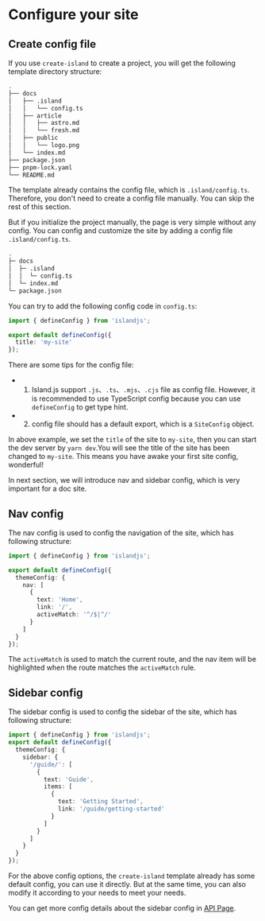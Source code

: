# Configure your site

## Create config file

If you use `create-island` to create a project, you will get the following template directory structure:

```bash
.
├── docs
│   ├── .island
│   │   └── config.ts
│   ├── article
│   │   ├── astro.md
│   │   └── fresh.md
│   ├── public
│   │   └── logo.png
│   └── index.md
├── package.json
├── pnpm-lock.yaml
└── README.md
```

The template already contains the config file, which is `.island/config.ts`. Therefore, you don't need to create a config file manually. You can skip the rest of this section.

But if you initialize the project manually, the page is very simple without any config. You can config and customize the site by adding a config file `.island/config.ts`.

```bash
.
├─ docs
│  ├─ .island
│  │  └─ config.ts
│  └─ index.md
└─ package.json
```

You can try to add the following config code in `config.ts`:

```ts
import { defineConfig } from 'islandjs';

export default defineConfig({
  title: 'my-site'
});
```

There are some tips for the config file:

- 1. Island.js support `.js`、`.ts`、`.mjs`、`.cjs` file as config file. However, it is recommended to use TypeScript config because you can use `defineConfig` to get type hint.

- 2. config file should has a default export, which is a `SiteConfig` object.

In above example, we set the `title` of the site to `my-site`, then you can start the dev server by `yarn dev`.You will see the title of the site has been changed to `my-site`. This means you have awake your first site config, wonderful!

In next section, we will introduce nav and sidebar config, which is very important for a doc site.

## Nav config

The nav config is used to config the navigation of the site, which has following structure:

```ts
import { defineConfig } from 'islandjs';

export default defineConfig({
  themeConfig: {
    nav: [
      {
        text: 'Home',
        link: '/',
        activeMatch: '^/$|^/'
      }
    ]
  }
});
```

The `activeMatch` is used to match the current route, and the nav item will be highlighted when the route matches the `activeMatch` rule.

## Sidebar config

The sidebar config is used to config the sidebar of the site, which has following structure:

```ts
import { defineConfig } from 'islandjs';
export default defineConfig({
  themeConfig: {
    sidebar: {
      '/guide/': [
        {
          text: 'Guide',
          items: [
            {
              text: 'Getting Started',
              link: '/guide/getting-started'
            }
          ]
        }
      ]
    }
  }
});
```

For the above config options, the `create-island` template already has some default config, you can use it directly. But at the same time, you can also modify it according to your needs to meet your needs.

You can get more config details about the sidebar config in [API Page](/en/api/index).
